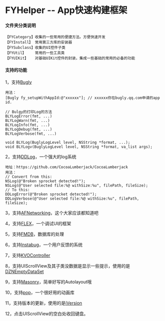 # FYHelper -- App快速构建框架

#### 文件夹分类说明
```
【FYCategory】收集的一些常用的便捷方法。方便快速开发
【FYInstall】 常用第三方库的安装器
【FYSubclass】收集的UI控件子类
【FYUtil】    常用的一些工具类
【FYUIKit】   对基础UIKit控件的封装，集成一些基础的常用的必备的功能
```
#### 支持的功能
1，支持[Bugly](http://bugly.qq.com)
```
用法：
[Bugly fy_setupWithAppId:@"xxxxxx"]; // xxxxxx你在bugly.qq.com申请的app id.

// Bulgy的打印Log的方法
BLYLogError(fmt, ...)
BLYLogWarn(fmt, ...)
BLYLogInfo(fmt, ...)
BLYLogDebug(fmt, ...)
BLYLogVerbose(fmt, ...)

void BLYLog(BuglyLogLevel level, NSString *format, ...);
void BLYLogv(BuglyLogLevel level, NSString *format, va_list args);
```
2，支持[DDLog](https://github.com/CocoaLumberjack/CocoaLumberjack)，一个强大的log系统
```
地址：https://github.com/CocoaLumberjack/CocoaLumberjack
用法：
// Convert from this:
NSLog(@"Broken sprocket detected!");
NSLog(@"User selected file:%@ withSize:%u", filePath, fileSize);
// To this:
DDLogError(@"Broken sprocket detected!");
DDLogVerbose(@"User selected file:%@ withSize:%u", filePath, fileSize);
```
3，支持[AFNetworking](https://github.com/AFNetworking/AFNetworking)，这个大家应该都知道吧
>
4，支持[FLEX](https://github.com/Flipboard/FLEX)，一个调试UI的框架
>
5，支持[FMDB](https://github.com/ccgus/fmdb)，数据库的处理
>

6，支持[Instabug](https://dashboard.instabug.com/profile/)，一个用户反馈的系统
>
7，支持[KVOController](https://github.com/facebook/KVOController)
>
8，支持UIScrollView及其子类没数据是显示一些提示，使用的是[DZNEmptyDataSet](https://github.com/dzenbot/DZNEmptyDataSet)
>
9，支持[Masonry](https://github.com/SnapKit/Masonry)，简单好写的Autolayout哦
>
10，支持[pop](https://github.com/facebook/pop)，一个很好用的动画库
>
11，支持版本的更新，使用的是[iVersion](https://github.com/nicklockwood/iVersion)
>
12，点击UIScrollView的空白处收回键盘。
>